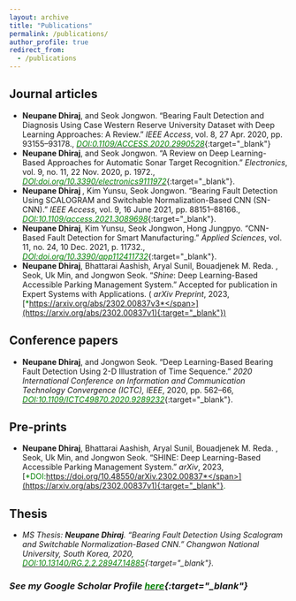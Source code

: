 ```yaml
---
layout: archive
title: "Publications"
permalink: /publications/
author_profile: true
redirect_from:
  - /publications
---
```


Journal articles
----------------

* <b>Neupane Dhiraj</b>, and Seok Jongwon. “Bearing Fault Detection and Diagnosis Using Case Western Reserve University Dataset with Deep Learning Approaches: A Review.” <i>IEEE Access</i>, vol. 8, 27 Apr. 2020, pp. 93155–93178., [<span style="color:green">*DOI:0.1109/ACCESS.2020.2990528*</span>](https://ieeexplore.ieee.org/document/9078761){:target="_blank"}
* <b>Neupane Dhiraj</b>, and Seok Jongwon. “A Review on Deep Learning-Based Approaches for Automatic Sonar Target Recognition.” <i>Electronics</i>, vol. 9, no. 11, 22 Nov. 2020, p. 1972., [<span style="color:green">*DOI:doi.org/10.3390/electronics9111972*</span>](https://doi.org/10.3390/electronics9111972){:target="_blank"}. 
* <b>Neupane Dhiraj </b>, Kim Yunsu, Seok Jongwon. “Bearing Fault Detection Using SCALOGRAM and Switchable Normalization-Based CNN (SN-CNN).” <i>IEEE Access</i>, vol. 9, 16 June 2021, pp. 88151–88166., [<span style="color:green">*DOI:10.1109/access.2021.3089698*</span>](https://ieeexplore.ieee.org/document/9456898){:target="_blank"}.
* <b>Neupane Dhiraj</b>, Kim Yunsu, Seok Jongwon, Hong Jungpyo. “CNN-Based Fault Detection for Smart Manufacturing.” <i>Applied Sciences</i>, vol. 11, no. 24, 10 Dec. 2021, p. 11732., [<span style="color:green">*DOI:doi.org/10.3390/app112411732*</span>](https://doi.org/10.3390/app112411732){:target="_blank"}.
*  <b>Neupane Dhiraj</b>, Bhattarai Aashish, Aryal Sunil, Bouadjenek M. Reda. , Seok, Uk Min, and Jongwon Seok. “_Shine_: Deep Learning-Based Accessible Parking Management System.” Accepted for publication in Expert Systems with Applications. ( <i> arXiv Preprint</i>, 2023, [<span style="color:green">*https://arxiv.org/abs/2302.00837v3*</span>](https://arxiv.org/abs/2302.00837v1){:target="_blank"})
  
Conference papers
----------------------------
* <b>Neupane Dhiraj</b>, and Jongwon Seok. “Deep Learning-Based Bearing Fault Detection Using 2-D Illustration of Time Sequence.” <i>2020 International Conference on Information and Communication Technology Convergence (ICTC), IEEE</i>, 2020, pp. 562–66, [<span style="color:green">*DOI:10.1109/ICTC49870.2020.9289232*</span>](https://ieeexplore.ieee.org/abstract/document/9289232/){:target="_blank"}.

Pre-prints
-------------
* <b>Neupane Dhiraj</b>, Bhattarai Aashish, Aryal Sunil, Bouadjenek M. Reda. , Seok, Uk Min, and Jongwon Seok. “SHINE: Deep Learning-Based Accessible Parking Management System.” <i> arXiv</i>, 2023, [<span style="color:green">*DOI:https://doi.org/10.48550/arXiv.2302.00837*</span>](https://arxiv.org/abs/2302.00837v1){:target="_blank"}.

Thesis
--------------------------
* <i>MS Thesis:<i/> <b>Neupane Dhiraj</b>. “Bearing Fault Detection Using Scalogram and Switchable Normalization-Based CNN.” <i>Changwon National University, South  Korea</i>, 2020, [<span style="color:green">*DOI:10.13140/RG.2.2.28947.14885*</span>]( https://www.researchgate.net/publication/367458109_Bearing_Fault_Detection_Using_Scalogram_and_Switchable_Normalization-Based_CNN){:target="_blank"}.

### See my Google Scholar Profile [<span style="color:green">*here*</span>](https://scholar.google.com/citations?user=KtSkA68AAAAJ&hl=en){:target="_blank"}
